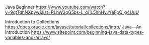 
Java Beginner 
https://www.youtube.com/watch?v=9gtTdhNXbyw&list=PLhW3qG5bs-L_qj1L5hnHvJYeFpQ_g4UuU


Introduction to Collections https://docs.oracle.com/javase/tutorial/collections/intro/
Java—An Introduction
https://www.sitepoint.com/beginning-java-data-types-variables-and-arrays/
